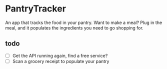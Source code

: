 PantryTracker
=============

An app that tracks the food in your pantry. Want to make a meal? Plug in the meal, and 
it populates the ingredients you need to go shopping for.

## todo

- [ ] Get the API running again, find a free service?
- [ ] Scan a grocery receipt to populate your pantry
